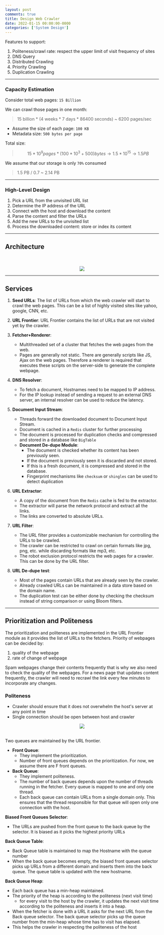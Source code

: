 ```yaml
---
layout: post
comments: true
title: Design Web Crawler
date: 2022-01-15 00:00:00-0000
categories: ['System Design']
---
```


Features to support:

1. Politeness/crawl rate: respect the upper limit of visit frequency of sites
2. DNS Query
3. Distributed Crawling
4. Priority Crawling
5. Duplication Crawling

---

### Capacity Estimation

Consider total web pages: `15 Billion`

We can crawl those pages in one month:
> 15 billion * (4 weeks * 7 days * 86400 seconds) ~ 6200 pages/sec

* Assume the size of each page: `100 KB`
* Metadata size: `500 bytes per page`

Total size: 
> $$15 * 10^9 pages * (100 * 10^3 + 500) bytes \rightarrow 1.5 * 10^{15} \rightarrow 1.5 PB$$ 

We assume that our storage is only `70%` consumed

> 1.5 PB / 0.7 ~ 2.14 PB

----

### High-Level Design

1. Pick a URL from the unvisited URL list
2. Determine the IP address of the URL
3. Connect with the host and download the content
4. Parse the content and filter the URLs
5. Add the new URLs to the unvisited list
6. Process the downloaded content: store or index its content

----

## Architecture

<br/>
<br/>

<div>
    <center><img src="{{ site.baseurl }}/assets/img/webcrawler/architecture.png"></center>
</div>

---

## Services

1. **Seed URLs**: The list of URLs from which the web crawler will start to crawl the web pages. This can be a list of highly visited sites like yahoo, google, CNN, etc.

2. **URL Frontier**: URL Frontier contains the list of URLs that are not visited yet by the crawler.

3. **Fetcher+Renderer**: 
    * Multithreaded set of a cluster that fetches the web pages from the web. 
    * Pages are generally not static. There are generally scripts like JS, Ajax on the web pages. Therefore a renderer is required that executes these scripts on the server-side to generate the complete webpage.

4. **DNS Resolver**: 
    * To fetch a document, Hostnames need to be mapped to IP address.
    * For the IP lookup instead of sending a request to an external DNS server, an internal resolver can be used to reduce the latency.

5. **Document Input Stream**: 
    * Threads forward the downloaded document to Document Input Stream. 
    * Document is cached in a `Redis` cluster for further processing
    * The document is processed for duplication checks and compressed and stored in a database like `BigTable`
    * **Document De-dupe Module**: 
        * The document is checked whether its content has been previously seen.
        * If the document is previously seen it is discarded and not stored.
        * If this is a fresh document, it is compressed and stored in the database.
        * Fingerprint mechanisms like `checksum` or `shingles` can be used to detect duplication

6. **URL Extractor**: 
    * A copy of the document from the `Redis` cache is fed to the extractor. 
    * The extractor will parse the network protocol and extract all the links.
    * The links are converted to absolute URLs.

7. **URL Filter**: 
    * The URL filter provides a customizable mechanism for controlling the URLs to be crawled. 
    * The crawler can be restricted to crawl on certain formats like jpg, png, etc. while discarding formats like mp3, etc.
    * The robot exclusion protocol restricts the web pages for a crawler. This can be done by the URL filter.

8. **URL De-dupe test**: 
    * Most of the pages contain URLs that are already seen by the crawler. 
    * Already crawled URLs can be maintained in a data store based on the domain name. 
    * The duplication test can be either done by checking the checksum instead of string comparison or using Bloom filters.

---

## Prioritization and Politeness

The prioritization and politeness are implemented in the URL Frontier module as it provides the list of URLs to the fetchers. Priority of webpages can be decided by:
1. quality of the webpage
2. rate of change of webpage

Spam webpages change their contents frequently that is why we also need to check the quality of the webpages. For a news page that updates content frequently, the crawler will need to recrawl the link every few minutes to incorporate any changes.

### Politeness

* Crawler should ensure that it does not overwhelm the host's server at any point in time
* Single connection should be open between host and crawler



<div>
    <center><img src="{{ site.baseurl }}/assets/img/webcrawler/frontier.png"></center>
</div>

<br/>

Two queues are maintained by the URL frontier.

* **Front Queue**: 
    * They implement the prioritization.
    * Number of front queues depends on the prioritization. For now, we assume there are F front queues.
* **Back Queue**:
    * They implement politeness.
    * The number of back queues depends upon the number of threads running in the fetcher. Every queue is mapped to one and only one thread.
    * Each back queue can contain URLs from a single domain only. This ensures that the thread responsible for that queue will open only one connection with the host.

**Biased Front Queues Selector**:
 * The URLs are pushed from the front queue to the back queue by the selector. It is biased as it picks the highest priority URLs

**Back Queue Table**:
 * Back Queue table is maintained to map the Hostname with the queue number
 * When the back queue becomes empty, the biased front queues selector picks up URLs from a different domain and inserts them into the back queue. The queue table is updated with the new hostname.

**Back Queue Heap**:
 * Each back queue has a min-heap maintained.
 * The priority of the heap is according to the politeness (next visit time)
    * for every visit to the host by the crawler, it updates the next visit time according to the politeness and inserts it into a heap.
 * When the fetcher is done with a URL it asks for the next URL from the Back queue selector. The back queue selector picks up the queue number from the min-heap whose time has to visit has elapsed.
 * This helps the crawler in respecting the politeness of the host
